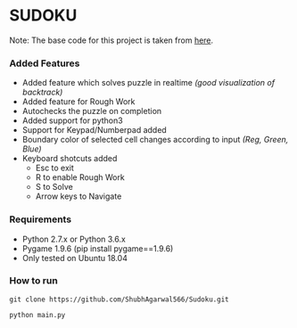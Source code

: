 # SUDOKU
Note: The base code for this project is taken from [here](https://github.com/B2-Stealth/PYGAME-SUDOKU-.git). 

### Added Features
* Added feature which solves puzzle in realtime _(good visualization of backtrack)_
* Added feature for Rough Work
* Autochecks the puzzle on completion
* Added support for python3
* Support for Keypad/Numberpad added
* Boundary color of selected cell changes according to input _(Reg, Green, Blue)_
* Keyboard shotcuts added
	* Esc to exit
	* R to enable Rough Work
	* S to Solve
	* Arrow keys to Navigate

### Requirements
* Python 2.7.x  or Python 3.6.x
* Pygame 1.9.6 (pip install pygame==1.9.6)
* Only tested on Ubuntu 18.04

### How to run
`git clone https://github.com/ShubhAgarwal566/Sudoku.git`

`python main.py`
